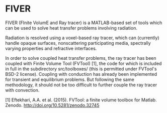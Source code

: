# FIVER
FIVER (FInite VolumE and Ray tracer) is a MATLAB-based set of tools which can be used to solve heat transfer problems involving radiation.

Radiation is resolved using a voxel-based ray tracer, which can (currently) handle opaque surfaces, nonscattering participating media, spectrally varying properties and refractive interfaces. 

In order to solve coupled heat transfer problems, the ray tracer has been coupled with Finite Volume Tool (FVTool) [1], the code for which is included in full in the subdirectory src/toolboxes/ (this is permitted under FVTool's BSD-2 license). Coupling with conduction has already been implemented for transient and equilibrium problems. But following the same methodology, it should not be too difficult to further couple the ray tracer with convection.

[1] Eftekhari, A.A. et al. (2015). FVTool: a finite volume toolbox for Matlab. Zenodo. http://doi.org/10.5281/zenodo.32745
